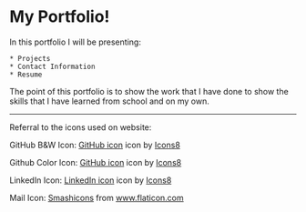 # My Portfolio!
In this portfolio I will be presenting:

    * Projects
    * Contact Information 
    * Resume 

 The point of this portfolio is to show the work that I have done to show the skills that I have learned from school and on my own.
 
 
 *******************
 Referral to the icons used on website:

GitHub B&W Icon: <a target="_blank" href="https://icons8.com/icons/set/github">GitHub icon</a> icon by <a target="_blank" href="https://icons8.com">Icons8</a>

Github Color Icon: <a target="_blank" href="https://icons8.com/icons/set/github">GitHub icon</a> icon by <a target="_blank" href="https://icons8.com">Icons8</a>

LinkedIn Icon: <a target="_blank" href="https://icons8.com/icons/set/linkedin">LinkedIn icon</a> icon by <a target="_blank" href="https://icons8.com">Icons8</a>

Mail Icon: <a href="https://www.flaticon.com/authors/smashicons" title="Smashicons">Smashicons</a> from <a href="https://www.flaticon.com/" title="Flaticon">www.flaticon.com</a></div>
